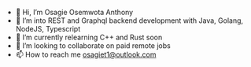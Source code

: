 - 👋 Hi, I’m Osagie Osemwota Anthony
- 👀 I’m into REST and Graphql backend development with Java, Golang, NodeJS, Typescript
- 🌱 I’m currently relearning C++ and Rust soon
- 💞️ I’m looking to collaborate on paid remote jobs
- 📫 How to reach me osagiet1@outlook.com

<!---
greyhands2/greyhands2 is a ✨ special ✨ repository because its `README.md` (this file) appears on your GitHub profile.
You can click the Preview link to take a look at your changes.
--->
